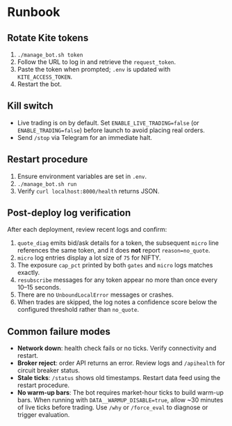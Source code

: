 # Runbook

## Rotate Kite tokens
1. `./manage_bot.sh token`
2. Follow the URL to log in and retrieve the `request_token`.
3. Paste the token when prompted; `.env` is updated with `KITE_ACCESS_TOKEN`.
4. Restart the bot.

## Kill switch
- Live trading is on by default. Set `ENABLE_LIVE_TRADING=false` (or `ENABLE_TRADING=false`) before launch to avoid placing real orders.
- Send `/stop` via Telegram for an immediate halt.

## Restart procedure
1. Ensure environment variables are set in `.env`.
2. `./manage_bot.sh run`
3. Verify `curl localhost:8000/health` returns JSON.

## Post-deploy log verification
After each deployment, review recent logs and confirm:

1. `quote_diag` emits bid/ask details for a token, the subsequent `micro` line references the same token, and it does **not** report `reason=no_quote`.
2. `micro` log entries display a lot size of `75` for NIFTY.
3. The exposure `cap_pct` printed by both `gates` and `micro` logs matches exactly.
4. `resubscribe` messages for any token appear no more than once every 10–15 seconds.
5. There are no `UnboundLocalError` messages or crashes.
6. When trades are skipped, the log notes a confidence score below the configured threshold rather than `no_quote`.

## Common failure modes
- **Network down**: health check fails or no ticks. Verify connectivity and restart.
- **Broker reject**: order API returns an error. Review logs and `/apihealth` for circuit breaker status.
- **Stale ticks**: `/status` shows old timestamps. Restart data feed using the restart procedure.
- **No warm-up bars**: The bot requires market-hour ticks to build warm-up bars. When running with `DATA__WARMUP_DISABLE=true`, allow ~30 minutes of live ticks before trading. Use `/why` or `/force_eval` to diagnose or trigger evaluation.
